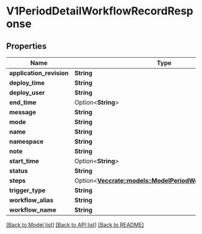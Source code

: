 # V1PeriodDetailWorkflowRecordResponse

## Properties

Name | Type | Description | Notes
------------ | ------------- | ------------- | -------------
**application_revision** | **String** |  | 
**deploy_time** | **String** |  | 
**deploy_user** | **String** |  | 
**end_time** | Option<**String**> |  | [optional]
**message** | **String** |  | 
**mode** | **String** |  | 
**name** | **String** |  | 
**namespace** | **String** |  | 
**note** | **String** |  | 
**start_time** | Option<**String**> |  | [optional]
**status** | **String** |  | 
**steps** | Option<[**Vec<crate::models::ModelPeriodWorkflowStepStatus>**](model.WorkflowStepStatus.md)> |  | [optional]
**trigger_type** | **String** |  | 
**workflow_alias** | **String** |  | 
**workflow_name** | **String** |  | 

[[Back to Model list]](../README.md#documentation-for-models) [[Back to API list]](../README.md#documentation-for-api-endpoints) [[Back to README]](../README.md)


